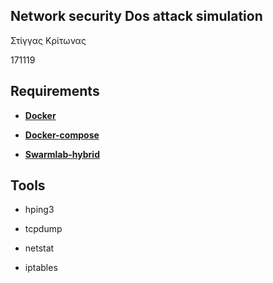 ## Network security Dos attack simulation
Στίγγας Κρίτωνας 

171119

## Requirements

* [**Docker**](http://docs.swarmlab.io/SwarmLab-HowTos/swarmlab/docs/swarmlab/docs/install/install-docker.html)
      
* [**Docker-compose**](http://docs.swarmlab.io/SwarmLab-HowTos/swarmlab/docs/swarmlab/docs/install/install-docker.html)

* [**Swarmlab-hybrid**](http://docs.swarmlab.io/SwarmLab-HowTos/swarmlab/docs/swarmlab/docs/install/install-hybrid.html)
  
 ## Tools
  * hping3
  
  * tcpdump
  
  * netstat
  
  * iptables
